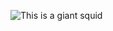 ![This is a giant squid](https://biologydictionary.net/giant-squid/#foobox-2/0/shutterstock_1607814760-1.jpg)
